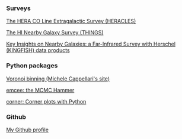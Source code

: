 ### Surveys

<a href="http://www2.mpia-hd.mpg.de/HERACLES/Overview.html" target="_blank">The HERA CO Line Extragalactic Survey (HERACLES)</a>

<a href="http://www.mpia.de/THINGS/Overview.html" target="_blank">The HI Nearby Galaxy Survey (THINGS)</a>

<a href="http://irsa.ipac.caltech.edu/data/Herschel/KINGFISH/galaxies/" target="_blank">Key Insights on Nearby Galaxies: a Far-Infrared Survey with Herschel (KINGFISH) data products</a>

### Python packages

<a href="http://www-astro.physics.ox.ac.uk/~mxc/software/" target="_blank">Voronoi binning (Michele Cappellari's site)</a>

<a href="http://dan.iel.fm/emcee/current/" target="_blank">emcee: the MCMC Hammer</a>

<a href="https://pypi.python.org/pypi/corner" target="_blank">corner: Corner plots with Python</a>

### Github

<a href="https://github.com/idchiang" target="_blank">My Github profile</a>
